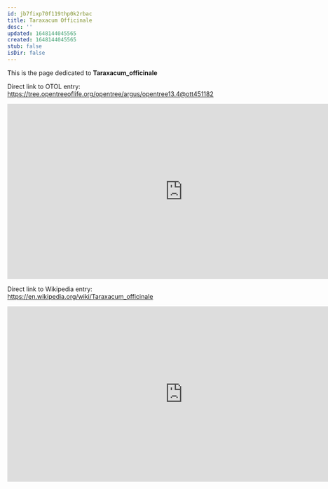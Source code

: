 ```yaml
---
id: jb7fixp70f119thp0k2rbac
title: Taraxacum Officinale
desc: ''
updated: 1648144045565
created: 1648144045565
stub: false
isDir: false
---
```

This is the page dedicated to **Taraxacum_officinale**


Direct link to OTOL entry: https://tree.opentreeoflife.org/opentree/argus/opentree13.4@ott451182



<html>
    <body>
    <iframe src="https://tree.opentreeoflife.org/opentree/argus/opentree13.4@ott451182"
    width="800" height="400" frameborder="0" allowfullscreen> </iframe>
    </body>
</html>
    


Direct link to Wikipedia entry: https://en.wikipedia.org/wiki/Taraxacum_officinale



<html>
    <body>
    <iframe src="https://en.wikipedia.org/wiki/Taraxacum_officinale"
    width="800" height="400" frameborder="0" allowfullscreen> </iframe>
    </body>
</html>
    
